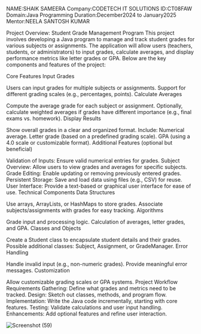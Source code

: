 NAME:SHAIK SAMEERA
Company:CODETECH IT SOLUTIONS
ID:CT08FAW
Domain:Java Programming
Duration:December2024 to January2025
Mentor:NEELA SANTOSH KUMAR

Project Overview: Student Grade Management Program
This project involves developing a Java program to manage and track student grades for various subjects or assignments. The application will allow users (teachers, students, or administrators) to input grades, calculate averages, and display performance metrics like letter grades or GPA. Below are the key components and features of the project:

Core Features
Input Grades

Users can input grades for multiple subjects or assignments.
Support for different grading scales (e.g., percentages, points).
Calculate Averages

Compute the average grade for each subject or assignment.
Optionally, calculate weighted averages if grades have different importance (e.g., final exams vs. homework).
Display Results

Show overall grades in a clear and organized format.
Include:
Numerical average.
Letter grade (based on a predefined grading scale).
GPA (using a 4.0 scale or customizable format).
Additional Features (optional but beneficial)

Validation of Inputs: Ensure valid numerical entries for grades.
Subject Overview: Allow users to view grades and averages for specific subjects.
Grade Editing: Enable updating or removing previously entered grades.
Persistent Storage: Save and load data using files (e.g., CSV) for reuse.
User Interface: Provide a text-based or graphical user interface for ease of use.
Technical Components
Data Structures

Use arrays, ArrayLists, or HashMaps to store grades.
Associate subjects/assignments with grades for easy tracking.
Algorithms

Grade input and processing logic.
Calculation of averages, letter grades, and GPA.
Classes and Objects

Create a Student class to encapsulate student details and their grades.
Possible additional classes: Subject, Assignment, or GradeManager.
Error Handling

Handle invalid input (e.g., non-numeric grades).
Provide meaningful error messages.
Customization

Allow customizable grading scales or GPA systems.
Project Workflow
Requirements Gathering: Define what grades and metrics need to be tracked.
Design: Sketch out classes, methods, and program flow.
Implementation: Write the Java code incrementally, starting with core features.
Testing: Validate calculations and user input handling.
Enhancements: Add optional features and refine user interaction.

![Screenshot (59)](https://github.com/user-attachments/assets/9998fbf5-8f1f-4ae2-87eb-ae9248c64388)



